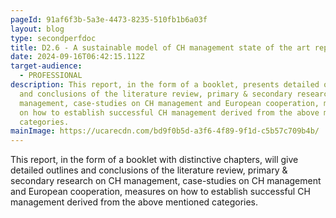 ```yaml
---
pageId: 91af6f3b-5a3e-4473-8235-510fb1b6a03f
layout: blog
type: secondperfdoc
title: D2.6 - A sustainable model of CH management state of the art report
date: 2024-09-16T06:42:15.112Z
target-audience:
  - PROFESSIONAL
description: This report, in the form of a booklet, presents detailed outlines
  and conclusions of the literature review, primary & secondary research on CH
  management, case-studies on CH management and European cooperation, measures
  on how to establish successful CH management derived from the above mentioned
  categories.
mainImage: https://ucarecdn.com/bd9f0b5d-a3f6-4f89-9f1d-c5b57c709b4b/
---
```

This report, in the form of a booklet with distinctive chapters, will give detailed outlines and conclusions of the literature review, primary & secondary research on CH management, case-studies on CH management and European cooperation, measures on how to establish successful CH management derived from the above mentioned categories.